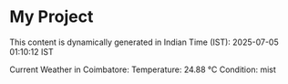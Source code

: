 # My Project

This content is dynamically generated in Indian Time (IST): 2025-07-05 01:10:12 IST


Current Weather in Coimbatore:
Temperature: 24.88 °C
Condition: mist
